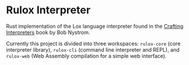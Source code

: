 # Rulox Interpreter
Rust implementation of the Lox language interpreter found in the [Crafting Interpreters](https://craftinginterpreters.com/) book by Bob Nystrom.

Currently this project is divided into three workspaces: `rulox-core` (core interpreter library), `rulox-cli` (command line interpreter and REPL), and `rulox-web` (Web Assembly compilation for a simple web interface).

